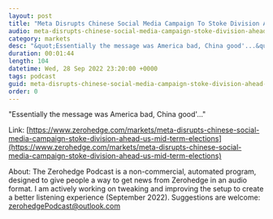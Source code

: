 ```yaml
---
layout: post
title: "Meta Disrupts Chinese Social Media Campaign To Stoke Division Ahead Of U.S. Mid-Term Elections"
audio: meta-disrupts-chinese-social-media-campaign-stoke-division-ahead-us-mid-term-elections-0
category: markets
desc: "&quot;Essentially the message was America bad, China good'...&quot; "
duration: 00:01:44
length: 104
datetime: Wed, 28 Sep 2022 23:20:00 +0000
tags: podcast
guid: meta-disrupts-chinese-social-media-campaign-stoke-division-ahead-us-mid-term-elections-0
order: 0
---
```

&quot;Essentially the message was America bad, China good'...&quot; 

Link: [https://www.zerohedge.com/markets/meta-disrupts-chinese-social-media-campaign-stoke-division-ahead-us-mid-term-elections](https://www.zerohedge.com/markets/meta-disrupts-chinese-social-media-campaign-stoke-division-ahead-us-mid-term-elections)

About: The Zerohedge Podcast is a non-commercial, automated program, designed to give people a way to get news from Zerohedge in an audio format.  I am actively working on tweaking and improving the setup to create a better listening experience (September 2022).  Suggestions are welcome: [zerohedgePodcast@outlook.com](mailto:zerohedgePodcast@outlook.com)